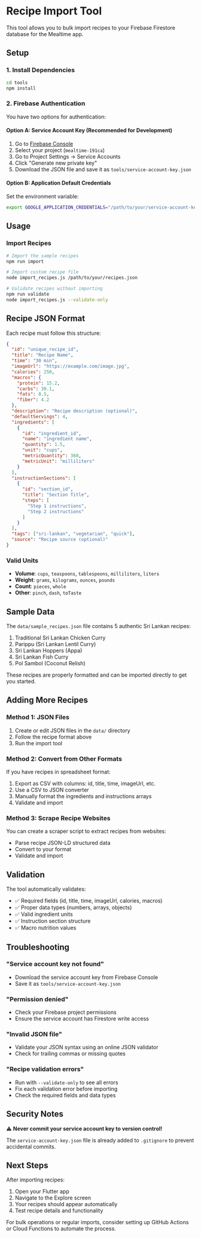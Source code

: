 # Recipe Import Tool

This tool allows you to bulk import recipes to your Firebase Firestore database for the Mealtime app.

## Setup

### 1. Install Dependencies
```bash
cd tools
npm install
```

### 2. Firebase Authentication

You have two options for authentication:

#### Option A: Service Account Key (Recommended for Development)
1. Go to [Firebase Console](https://console.firebase.google.com)
2. Select your project (`mealtime-191ca`)
3. Go to Project Settings → Service Accounts
4. Click "Generate new private key"
5. Download the JSON file and save it as `tools/service-account-key.json`

#### Option B: Application Default Credentials
Set the environment variable:
```bash
export GOOGLE_APPLICATION_CREDENTIALS="/path/to/your/service-account-key.json"
```

## Usage

### Import Recipes
```bash
# Import the sample recipes
npm run import

# Import custom recipe file
node import_recipes.js /path/to/your/recipes.json

# Validate recipes without importing
npm run validate
node import_recipes.js --validate-only
```

## Recipe JSON Format

Each recipe must follow this structure:

```json
{
  "id": "unique_recipe_id",
  "title": "Recipe Name",
  "time": "30 min",
  "imageUrl": "https://example.com/image.jpg",
  "calories": 250,
  "macros": {
    "protein": 15.2,
    "carbs": 30.1,
    "fats": 8.5,
    "fiber": 4.2
  },
  "description": "Recipe description (optional)",
  "defaultServings": 4,
  "ingredients": [
    {
      "id": "ingredient_id",
      "name": "ingredient name",
      "quantity": 1.5,
      "unit": "cups",
      "metricQuantity": 360,
      "metricUnit": "milliliters"
    }
  ],
  "instructionSections": [
    {
      "id": "section_id",
      "title": "Section Title",
      "steps": [
        "Step 1 instructions",
        "Step 2 instructions"
      ]
    }
  ],
  "tags": ["sri-lankan", "vegetarian", "quick"],
  "source": "Recipe source (optional)"
}
```

### Valid Units
- **Volume**: `cups`, `teaspoons`, `tablespoons`, `milliliters`, `liters`
- **Weight**: `grams`, `kilograms`, `ounces`, `pounds`
- **Count**: `pieces`, `whole`
- **Other**: `pinch`, `dash`, `toTaste`

## Sample Data

The `data/sample_recipes.json` file contains 5 authentic Sri Lankan recipes:
1. Traditional Sri Lankan Chicken Curry
2. Parippu (Sri Lankan Lentil Curry)
3. Sri Lankan Hoppers (Appa)
4. Sri Lankan Fish Curry
5. Pol Sambol (Coconut Relish)

These recipes are properly formatted and can be imported directly to get you started.

## Adding More Recipes

### Method 1: JSON Files
1. Create or edit JSON files in the `data/` directory
2. Follow the recipe format above
3. Run the import tool

### Method 2: Convert from Other Formats
If you have recipes in spreadsheet format:

1. Export as CSV with columns: id, title, time, imageUrl, etc.
2. Use a CSV to JSON converter
3. Manually format the ingredients and instructions arrays
4. Validate and import

### Method 3: Scrape Recipe Websites
You can create a scraper script to extract recipes from websites:
- Parse recipe JSON-LD structured data
- Convert to your format
- Validate and import

## Validation

The tool automatically validates:
- ✅ Required fields (id, title, time, imageUrl, calories, macros)
- ✅ Proper data types (numbers, arrays, objects)
- ✅ Valid ingredient units
- ✅ Instruction section structure
- ✅ Macro nutrition values

## Troubleshooting

### "Service account key not found"
- Download the service account key from Firebase Console
- Save it as `tools/service-account-key.json`

### "Permission denied"
- Check your Firebase project permissions
- Ensure the service account has Firestore write access

### "Invalid JSON file"
- Validate your JSON syntax using an online JSON validator
- Check for trailing commas or missing quotes

### "Recipe validation errors"
- Run with `--validate-only` to see all errors
- Fix each validation error before importing
- Check the required fields and data types

## Security Notes

⚠️ **Never commit your service account key to version control!**

The `service-account-key.json` file is already added to `.gitignore` to prevent accidental commits.

## Next Steps

After importing recipes:
1. Open your Flutter app
2. Navigate to the Explore screen
3. Your recipes should appear automatically
4. Test recipe details and functionality

For bulk operations or regular imports, consider setting up GitHub Actions or Cloud Functions to automate the process.